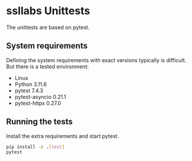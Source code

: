 # ssllabs Unittests

The unittests are based on pytest.

## System requirements

Defining the system requirements with exact versions typically is difficult. But there is a tested environment:

* Linux
* Python 3.11.6
* pytest 7.4.3
* pytest-asyncio 0.21.1
* pytest-httpx 0.27.0

## Running the tests

Install the extra requirements and start pytest.

```bash
pip install -e .[test]
pytest
```

